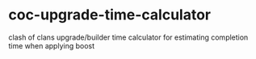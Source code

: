 # coc-upgrade-time-calculator
clash of clans upgrade/builder time calculator for estimating completion time when applying boost
